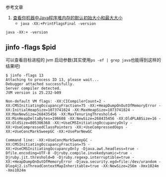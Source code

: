 参考文章

1. [查看你机器中Java程序堆内存的默认初始大小和最大大小](https://blog.csdn.net/catoop/article/details/104057377)
    - `java -XX:+PrintFlagsFinal -version`

```
java -XX:+ -version
```

## jinfo -flags $pid

可以查看目标进程的 jvm 启动参数(其实使用`ps -ef | grep java`也能得到这样的结果吧)

```console
$ jinfo -flags 13
Attaching to process ID 13, please wait...
Debugger attached successfully.
Server compiler detected.
JVM version is 25.232-b09

Non-default VM flags: -XX:CICompilerCount=2 -XX:CMSInitiatingOccupancyFraction=75 -XX:+HeapDumpOnOutOfMemoryError -XX:InitialHeapSize=1073741824 -XX:MaxHeapSize=1073741824 -XX:MaxNewSize=268435456 -XX:MaxTenuringThreshold=6 -XX:MinHeapDeltaBytes=196608 -XX:NewSize=268435456 -XX:OldPLABSize=16 -XX:OldSize=805306368 -XX:+UseCMSInitiatingOccupancyOnly -XX:+UseCompressedClassPointers -XX:+UseCompressedOops -XX:+UseConcMarkSweepGC -XX:+UseParNewGC

Command line: -XX:+UseConcMarkSweepGC -XX:CMSInitiatingOccupancyFraction=75 -XX:+UseCMSInitiatingOccupancyOnly -Djava.awt.headless=true -Dfile.encoding=UTF-8 -Djruby.compile.invokedynamic=true -Djruby.jit.threshold=0 -Djruby.regexp.interruptible=true -XX:+HeapDumpOnOutOfMemoryError -Djava.security.egd=file:/dev/urandom -Dlog4j2.isThreadContextMapInheritable=true -XX:NewSize=256m -Xmx1024m -Xms1024m
```
